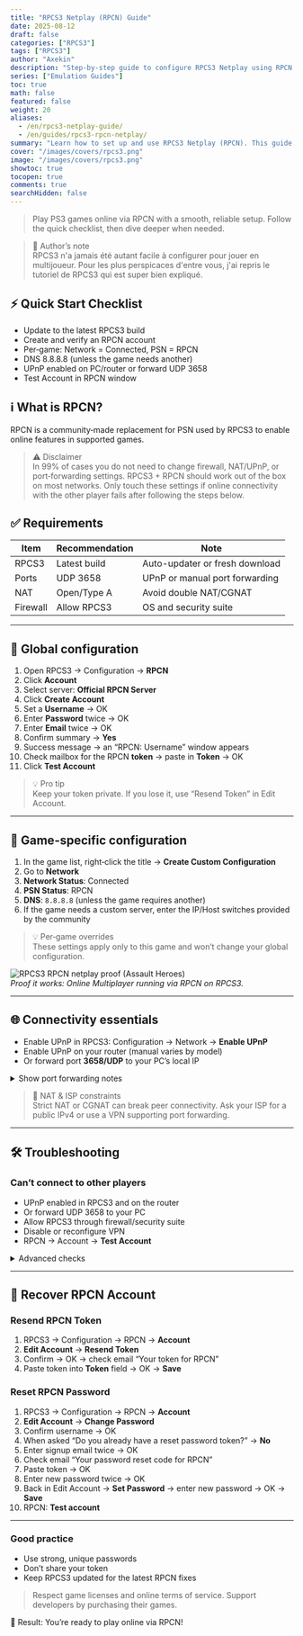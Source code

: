 ```yaml
---
title: "RPCS3 Netplay (RPCN) Guide"
date: 2025-08-12
draft: false
categories: ["RPCS3"]
tags: ["RPCS3"]
author: "Axekin"
description: "Step-by-step guide to configure RPCS3 Netplay using RPCN: global setup, per-game settings, troubleshooting, and account recovery."
series: ["Emulation Guides"]
toc: true
math: false
featured: false
weight: 20
aliases:
  - /en/rpcs3-netplay-guide/
  - /en/guides/rpcs3-rpcn-netplay/
summary: "Learn how to set up and use RPCS3 Netplay (RPCN). This guide covers global configuration, per-game settings, connectivity fixes, and RPCN account recovery."
cover: "/images/covers/rpcs3.png"
image: "/images/covers/rpcs3.png"
showtoc: true
tocopen: true
comments: true
searchHidden: false
---
```


> Play PS3 games online via RPCN with a smooth, reliable setup. Follow the quick checklist, then dive deeper when needed.

> 📝 Author’s note  
> RPCS3 n'a jamais été autant facile à configurer pour jouer en multijoueur. Pour les plus perspicaces d'entre vous, j'ai repris le tutoriel de RPCS3 qui est super bien expliqué.

## ⚡ Quick Start Checklist

- Update to the latest RPCS3 build
- Create and verify an RPCN account
- Per‑game: Network = Connected, PSN = RPCN
- DNS 8.8.8.8 (unless the game needs another)
- UPnP enabled on PC/router or forward UDP 3658
- Test Account in RPCN window

## ℹ️ What is RPCN?

RPCN is a community‑made replacement for PSN used by RPCS3 to enable online features in supported games.

> ⚠️ Disclaimer  
> In 99% of cases you do not need to change firewall, NAT/UPnP, or port‑forwarding settings. RPCS3 + RPCN should work out of the box on most networks. Only touch these settings if online connectivity with the other player fails after following the steps below.

## ✅ Requirements

| Item | Recommendation | Note |
|------|----------------|------|
| RPCS3 | Latest build | Auto-updater or fresh download |
| Ports | UDP 3658 | UPnP or manual port forwarding |
| NAT | Open/Type A | Avoid double NAT/CGNAT |
| Firewall | Allow RPCS3 | OS and security suite |

---

## 🔧 Global configuration

1. Open RPCS3 → Configuration → **RPCN**
2. Click **Account**
3. Select server: **Official RPCN Server**
4. Click **Create Account**
5. Set a **Username** → OK
6. Enter **Password** twice → OK
7. Enter **Email** twice → OK
8. Confirm summary → **Yes**
9. Success message → an “RPCN: Username” window appears
10. Check mailbox for the RPCN **token** → paste in **Token** → OK
11. Click **Test Account**

> 💡 Pro tip  
> Keep your token private. If you lose it, use “Resend Token” in Edit Account.

---

## 🎯 Game-specific configuration

1. In the game list, right‑click the title → **Create Custom Configuration**
2. Go to **Network**
3. **Network Status**: Connected
4. **PSN Status**: RPCN
5. **DNS**: `8.8.8.8` (unless the game requires another)
6. If the game needs a custom server, enter the IP/Host switches provided by the community

> 💡 Per‑game overrides  
> These settings apply only to this game and won’t change your global configuration.

![RPCS3 RPCN netplay proof (Assault Heroes)](/images/covers/rpcs3_mp.png)  
*Proof it works: Online Multiplayer running via RPCN on RPCS3.*

---

## 🌐 Connectivity essentials

- Enable UPnP in RPCS3: Configuration → Network → **Enable UPnP**
- Enable UPnP on your router (manual varies by model)
- Or forward port **3658/UDP** to your PC’s local IP

<details>
  <summary>Show port forwarding notes</summary>

- Forward: UDP 3658 → your PC IP (reserve via DHCP)  
- Avoid double NAT (bridge ISP modem if needed)  
- VPNs may block inbound UDP; either configure port forwarding on the VPN or disable it while playing
</details>

> 🚧 NAT & ISP constraints  
> Strict NAT or CGNAT can break peer connectivity. Ask your ISP for a public IPv4 or use a VPN supporting port forwarding.

---

## 🛠️ Troubleshooting

### Can’t connect to other players
- UPnP enabled in RPCS3 and on the router
- Or forward UDP 3658 to your PC
- Allow RPCS3 through firewall/security suite
- Disable or reconfigure VPN
- RPCN → Account → **Test Account**

<details>
  <summary>Advanced checks</summary>

- Confirm your PC’s IP didn’t change (DHCP reservation)  
- Detect double NAT (modem + router both routing)  
- Router NAT test should target Open/Type A
</details>

---

## 🔐 Recover RPCN Account

### Resend RPCN Token
1. RPCS3 → Configuration → RPCN → **Account**
2. **Edit Account** → **Resend Token**
3. Confirm → OK → check email “Your token for RPCN”
4. Paste token into **Token** field → OK → **Save**

### Reset RPCN Password
1. RPCS3 → Configuration → RPCN → **Account**
2. **Edit Account** → **Change Password**
3. Confirm username → OK
4. When asked “Do you already have a reset password token?” → **No**
5. Enter signup email twice → OK
6. Check email “Your password reset code for RPCN”
7. Paste token → OK
8. Enter new password twice → OK
9. Back in Edit Account → **Set Password** → enter new password → OK → **Save**
10. RPCN: **Test account**

---

### Good practice
- Use strong, unique passwords  
- Don’t share your token  
- Keep RPCS3 updated for the latest RPCN fixes  

> Respect game licenses and online terms of service. Support developers by purchasing their games.

🎯 Result: You’re ready to play online via RPCN!
````